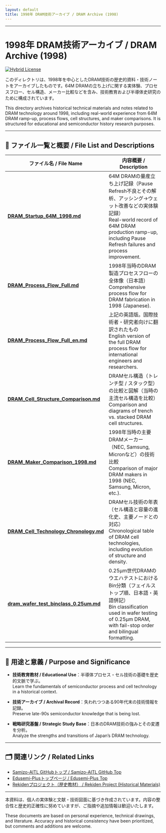 ```yaml
---
layout: default
title: 1998年 DRAM技術アーカイブ / DRAM Archive (1998)
---
```


---

# 1998年 DRAM技術アーカイブ / DRAM Archive (1998)

[![Hybrid License](https://img.shields.io/badge/license-Hybrid-blueviolet)](../README.md#著者・ライセンス--author--license)

このディレクトリは、1998年を中心としたDRAM技術の歴史的資料・技術ノートをアーカイブしたものです。64M DRAMの立ち上げに関する実体験、プロセスフロー、セル構造、メーカー比較などを含み、技術教育および半導体史研究のために構成されています。

This directory archives historical technical materials and notes related to DRAM technology around 1998, including real-world experience from 64M DRAM ramp-up, process flows, cell structures, and maker comparisons. It is structured for educational and semiconductor history research purposes.

---

## 📂 ファイル一覧と概要 / File List and Descriptions

| ファイル名 / File Name | 内容概要 / Description |
|------------------------|-------------------------|
| [**DRAM_Startup_64M_1998.md**](./DRAM_Startup_64M_1998.md) | 64M DRAMの量産立ち上げ記録（Pause Refresh不良とその解析、アッシング→ウェット改善などの実体験記録）<br>Real-world record of 64M DRAM production ramp-up, including Pause Refresh failures and process improvement. |
| [**DRAM_Process_Flow_Full.md**](./DRAM_Process_Flow_Full.md) | 1998年当時のDRAM製造プロセスフローの全体像（日本語）<br>Comprehensive process flow for DRAM fabrication in 1998 (Japanese). |
| [**DRAM_Process_Flow_Full_en.md**](./DRAM_Process_Flow_Full_en.md) | 上記の英語版。国際技術者・研究者向けに翻訳されたもの<br>English version of the full DRAM process flow for international engineers and researchers. |
| [**DRAM_Cell_Structure_Comparison.md**](./DRAM_Cell_Structure_Comparison.md) | DRAMセル構造（トレンチ型 / スタック型）の比較と図解（当時の主流セル構造を比較）<br>Comparison and diagrams of trench vs. stacked DRAM cell structures. |
| [**DRAM_Maker_Comparison_1998.md**](./DRAM_Maker_Comparison_1998.md) | 1998年当時の主要DRAMメーカー（NEC, Samsung, Micronなど）の技術比較<br>Comparison of major DRAM makers in 1998 (NEC, Samsung, Micron, etc.). |
| [**DRAM_Cell_Technology_Chronology.md**](./DRAM_Cell_Technology_Chronology.md) | DRAMセル技術の年表（セル構造と容量の進化史、主要ノードとの対応）<br>Chronological table of DRAM cell technologies, including evolution of structure and density. |
| [**dram_wafer_test_binclass_0.25um.md**](./dram_wafer_test_binclass_0.25um.md) | 0.25μm世代DRAMのウエハテストにおけるBin分類（フェイルストップ順、日本語・英語併記）<br>Bin classification used in wafer testing of 0.25µm DRAM, with fail-stop order and bilingual formatting. |

---

## 🧩 用途と意義 / Purpose and Significance

- **技術教育教材 / Educational Use**：半導体プロセス・セル技術の基礎を歴史的文脈で学ぶ。  
  Learn the fundamentals of semiconductor process and cell technology in a historical context.

- **技術アーカイブ / Archival Record**：失われつつある90年代末の技術情報を記録。  
  Preserve late-90s semiconductor knowledge that is being lost.

- **戦略研究基盤 / Strategic Study Base**：日本のDRAM技術の強みとその変遷を分析。  
  Analyze the strengths and transitions of Japan’s DRAM technology.

---

## 🗂 関連リンク / Related Links

- [Samizo-AITL GitHubトップ / Samizo-AITL GitHub Top](https://github.com/Samizo-AITL)
- [Edusemi-Plusトップページ / Edusemi-Plus Top](https://github.com/Samizo-AITL/Edusemi-Plus)
- [Rekidenプロジェクト（歴史教材） / Rekiden Project (Historical Materials)](https://github.com/Samizo-AITL/Rekiden)

---

本資料は、個人の実体験と文献・技術図面に基づき作成されています。内容の整合性と歴史的正確性に努めていますが、ご指摘や追加情報は歓迎いたします。

These documents are based on personal experience, technical drawings, and literature. Accuracy and historical consistency have been prioritized, but comments and additions are welcome.
